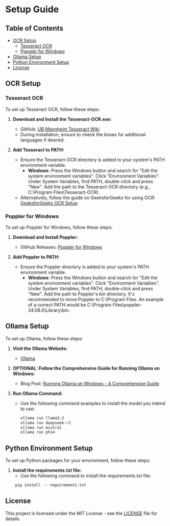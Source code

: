 # Setup Guide

## Table of Contents
- [OCR Setup](#ocr-setup)
  - [Tesseract OCR](#tesseract-ocr)
  - [Poppler for Windows](#poppler-for-windows)
- [Ollama Setup](#ollama-setup)
- [Python Environment Setup](#python-environment-setup)
- [License](#license)

## OCR Setup

### Tesseract OCR
To set up Tesseract OCR, follow these steps:

1. **Download and Install the Tesseract-OCR.exe:**
   - GitHub: [UB Mannheim Tesseract Wiki](https://github.com/UB-Mannheim/tesseract/wiki)
   - During installation, ensure to check the boxes for additional languages if desired.

2. **Add Tesseract to PATH:**
   - Ensure the Tesseract-OCR directory is added to your system's PATH environment variable.
     - **Windows**: Press the Windows button and search for "Edit the system environment variables". Click "Environment Variables". Under System Variables, find PATH, double-click and press "New". Add the path to the Tesseract-OCR directory (e.g., C:\Program Files\Tesseract-OCR).
   - Alternatively, follow the guide on GeeksforGeeks for using OCR: [GeeksforGeeks OCR Setup](https://www.geeksforgeeks.org/python-reading-contents-of-pdf-using-ocr-optical-character-recognition/)

### Poppler for Windows
To set up Poppler for Windows, follow these steps:

1. **Download and Install Poppler:**
   - GitHub Releases: [Poppler for Windows](https://github.com/oschwartz10612/poppler-windows/releases)

2. **Add Poppler to PATH:**
   - Ensure the Poppler directory is added to your system's PATH environment variable.
     - **Windows**: Press the Windows button and search for "Edit the system environment variables". Click "Environment Variables". Under System Variables, find PATH, double-click and press "New". Add the path to Poppler's bin directory. It's recommended to move Poppler to C:\Program Files. An example of a correct PATH would be C:\Program Files\poppler-24.08.0\Library\bin.

## Ollama Setup

To set up Ollama, follow these steps:

1. **Visit the Ollama Website:**
   - [Ollama](https://ollama.com/)

2. **OPTIONAL: Follow the Comprehensive Guide for Running Ollama on Windows:**
   - Blog Post: [Running Ollama on Windows - A Comprehensive Guide](https://collabnix.com/running-ollama-on-windows-a-comprehensive-guide/)

3. **Run Ollama Command:**
   - Use the following command examples to install the model you intend to use:
     ```bash
     ollama run llama3.2
     ollama run deepseek-r1
     ollama run mistral
     ollama run phi4
     ```

## Python Environment Setup

To set up Python packages for your environment, follow these steps:

1. **Install the requirements.txt file:**
    - Use the following command to install the requirements.txt file:
    ```bash
     pip install -r requirements.txt
     ```

## License

This project is licensed under the MIT License - see the [LICENSE](LICENSE) file for details.
